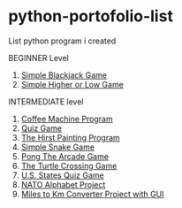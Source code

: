 # python-portofolio-list
List python program i created

BEGINNER Level
1. [Simple Blackjack Game](https://github.com/riyanmarayat/simple-blackjack-game-with-python)
2. [Simple Higher or Low Game](https://github.com/riyanmarayat/higher-low-game.git)

INTERMEDIATE level
1. [Coffee Machine Program](https://github.com/riyanmarayat/simple_coffee_machine_program.git)
2. [Quiz Game](https://github.com/riyanmarayat/Quiz-Game.git)
3. [The Hirst Painting Program](https://github.com/riyanmarayat/The-Hirst-Painting-Project.git)
4. [Simple Snake Game](https://github.com/riyanmarayat/simple-snake-game.git)
5. [Pong The Arcade Game](https://github.com/riyanmarayat/Learn-Python/tree/5784123cae5dec63769fbd16330630b9e7ea0bc9/Day%2022%20Build%20Pong%20The%20Famous%20Arcade%20Game/PongTheFamousArcadeGame)
6. [The Turtle Crossing Game](https://github.com/riyanmarayat/Learn-Python/tree/14cba8f2aa0994fd8dd53e3bfe3b254bb4ad0fd5/Day%2023%20The%20Turtle%20Crossing%20Capstone%20Project/TheTurtleCrossingProject)
7. [U.S. States Quiz Game](https://github.com/riyanmarayat/Learn-Python/tree/18c23791c85940e5e0eb93ef316554939483c289/Day%2025%20Working%20with%20CSV%20Data%20and%20the%20Pandas%20Library/USStatesGame)
8. [NATO Alphabet Project](https://github.com/riyanmarayat/Learn-Python/tree/440bed98fe73e390f2b613d311375324542db13a/Day%2026%20List%20Comprehension%20and%20the%20NATO%20Alphabet/NATOAlphabetProject)
9. [Miles to Km Converter Project with GUI](https://github.com/riyanmarayat/Learn-Python/tree/e9e3b2face0ee653961399d45ea058efa608bdd1/Day%2027%20Tkinter%2C%20args%2C%20kwargs%20and%20Creating%20GUI%20Programs/MiletoKilometersConverter)
